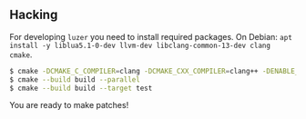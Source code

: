 ## Hacking

For developing `luzer` you need to install required packages. On Debian: `apt
install -y liblua5.1-0-dev llvm-dev libclang-common-13-dev clang cmake`.

```sh
$ cmake -DCMAKE_C_COMPILER=clang -DCMAKE_CXX_COMPILER=clang++ -DENABLE_TESTING=ON -S . -B build
$ cmake --build build --parallel
$ cmake --build build --target test
```

You are ready to make patches!
